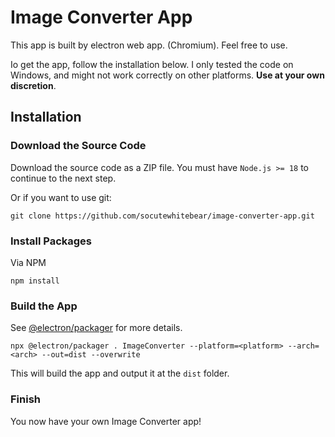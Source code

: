 # Image Converter App

This app is built by electron web app. (Chromium).
Feel free to use.

Io get the app, follow the installation below. 
I only tested the code on Windows, and might not work correctly on other platforms. **Use at your own discretion**.

## Installation
### Download the Source Code
Download the source code as a ZIP file. You must have `Node.js >= 18` to continue to the next step.

Or if you want to use git:
```
git clone https://github.com/socutewhitebear/image-converter-app.git
```

### Install Packages
Via NPM
```
npm install
```

### Build the App
    
See [@electron/packager](https://github.com/electron/packager?tab=readme-ov-file#electronpackager) for more details.
```
npx @electron/packager . ImageConverter --platform=<platform> --arch=<arch> --out=dist --overwrite
```
This will build the app and output it at the `dist` folder.

### Finish
You now have your own Image Converter app!